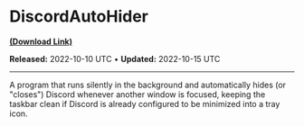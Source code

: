 # DiscordAutoHider

[**(Download Link)**](https://github.com/Expertcoderz/AHK-stuff/raw/main/DiscordAutoHider/DiscordAutoHider.exe)

**Released:** 2022-10-10 UTC • **Updated:** 2022-10-15 UTC

---

A program that runs silently in the background and automatically hides (or "closes") Discord whenever another window is focused, keeping the taskbar clean if
Discord is already configured to be minimized into a tray icon.
